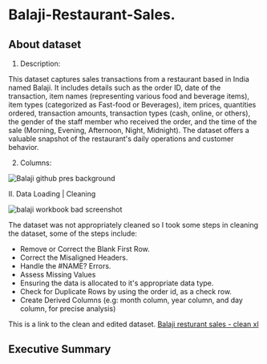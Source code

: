 # Balaji-Restaurant-Sales.
## About dataset

1. Description:

This dataset captures sales transactions from a restaurant based in India named Balaji.
It includes details such as the order ID, date of the transaction, item names (representing various food and beverage items), item types (categorized as Fast-food or Beverages), item prices, quantities ordered, transaction amounts, transaction types (cash, online, or others), the gender of the staff member who received the order, and the time of the sale (Morning, Evening, Afternoon, Night, Midnight). The dataset offers a valuable snapshot of the restaurant's daily operations and customer behavior.

2. Columns: 

![Balaji github pres background](https://github.com/user-attachments/assets/6fa469eb-c560-446b-9f74-5fe1bde61917)

II. Data Loading | Cleaning


![balaji workbook bad screenshot](https://github.com/user-attachments/assets/e676c846-2888-40f6-8bbe-5d5c749ad6d2)

The dataset was not appropriately cleaned so I took some steps in cleaning the dataset, some of the steps include:
- Remove or Correct the Blank First Row.
- Correct the Misaligned Headers.
- Handle the #NAME? Errors.
- Assess Missing Values
- Ensuring the data is allocated to it's appropriate data type.
- Check for Duplicate Rows by using the order id, as a check row.
- Create Derived Columns (e.g: month column, year column, and day column, for precise analysis)

This is a link to the clean and edited dataset.
[Balaji resturant sales - clean xl](https://github.com/user-attachments/files/20374171/Balaji.Fast.resturant.sales.-.worked.on.xlsx)

## Executive Summary
